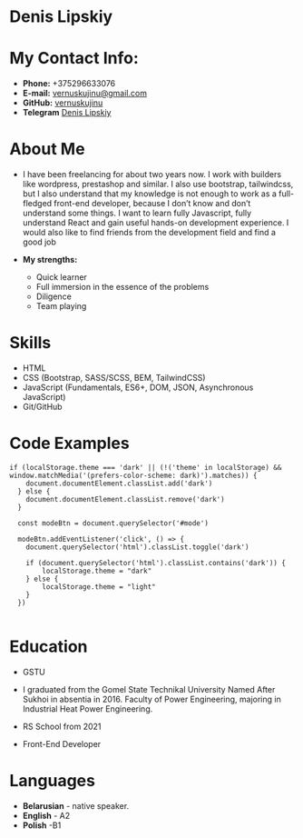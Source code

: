 # Denis Lipskiy
# My Contact Info:

* **Phone:** +375296633076
* **E-mail:** [vernuskujinu@gmail.com](vernuskujinu@gmail.com)
* **GitHub:** [vernuskujinu](https://github.com/vernuskujinu)
* **Telegram** [Denis Lipskiy](https://telegram.me/vernuskujinu)

# About Me
* I have been freelancing for about two years now. I work with builders like wordpress, prestashop and similar. I also use bootstrap, tailwindcss, but I also understand that my knowledge is not enough to work as a full-fledged front-end developer, because I don’t know and don’t understand some things. I want to learn fully Javascript, fully understand React and gain useful hands-on development experience. I would also like to find friends from the development field and find a good job
* **My strengths:**

    * Quick learner
    * Full immersion in the essence of the problems
    * Diligence
    * Team playing

# Skills

* HTML
* CSS (Bootstrap, SASS/SCSS, BEM, TailwindCSS)
* JavaScript (Fundamentals, ES6+, DOM, JSON, Asynchronous JavaScript)
* Git/GitHub

# Code Examples

```
if (localStorage.theme === 'dark' || (!('theme' in localStorage) && window.matchMedia('(prefers-color-scheme: dark)').matches)) {
    document.documentElement.classList.add('dark')
  } else {
    document.documentElement.classList.remove('dark')
  }

  const modeBtn = document.querySelector('#mode')

  modeBtn.addEventListener('click', () => {
    document.querySelector('html').classList.toggle('dark')

    if (document.querySelector('html').classList.contains('dark')) {
        localStorage.theme = "dark"
    } else {
        localStorage.theme = "light"
    }
  })
  
```

# Education

* GSTU

* I graduated from the Gomel State Technikal University Named After Sukhoi in absentia in 2016. Faculty of Power Engineering, majoring in Industrial Heat Power Engineering.

* RS School from 2021
* Front-End Developer

# Languages

* **Belarusian** - native speaker.
* **English** - A2
* **Polish** -B1
